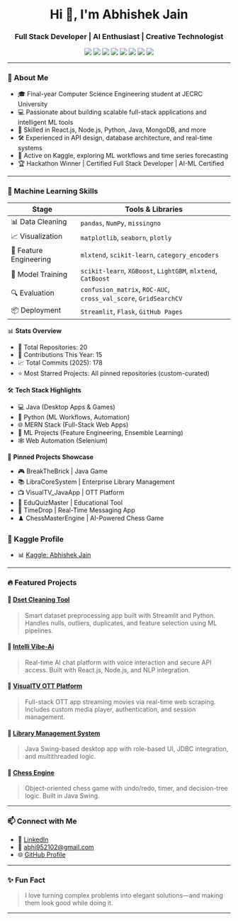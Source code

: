 <h1 align="center">Hi 👋, I'm Abhishek Jain</h1>
<h3 align="center">Full Stack Developer | AI Enthusiast | Creative Technologist</h3>

<p align="center">
  <img src="https://img.shields.io/badge/Code-Python-blue?style=flat-square&logo=python" />
  <img src="https://img.shields.io/badge/Code-JavaScript-yellow?style=flat-square&logo=javascript" />
  <img src="https://img.shields.io/badge/Code-Java-orange?style=flat-square&logo=java" />
  <img src="https://img.shields.io/badge/Framework-React.js-blue?style=flat-square&logo=react" />
  <img src="https://img.shields.io/badge/Backend-Node.js-green?style=flat-square&logo=node.js" />
  <img src="https://img.shields.io/badge/ML-Scikit--Learn-purple?style=flat-square&logo=scikit-learn" />
  <img src="https://img.shields.io/badge/ML-XGBoost-red?style=flat-square" />
  <img src="https://img.shields.io/badge/ML-LightGBM-lightgrey?style=flat-square" />
</p>

---

### 🚀 About Me

- 🎓 Final-year Computer Science Engineering student at JECRC University
- 💻 Passionate about building scalable full-stack applications and intelligent ML tools
- 🧠 Skilled in React.js, Node.js, Python, Java, MongoDB, and more
- 🛠️ Experienced in API design, database architecture, and real-time systems
- 🧪 Active on Kaggle, exploring ML workflows and time series forecasting
- 🏆 Hackathon Winner | Certified Full Stack Developer | AI-ML Certified

---

### 🧠 Machine Learning Skills

| Stage               | Tools & Libraries |
|---------------------|------------------|
| 📊 Data Cleaning     | `pandas`, `NumPy`, `missingno` |
| 📈 Visualization     | `matplotlib`, `seaborn`, `plotly` |
| 🧬 Feature Engineering | `mlxtend`, `scikit-learn`, `category_encoders` |
| 🧠 Model Training     | `scikit-learn`, `XGBoost`, `LightGBM`, `mlxtend`, `CatBoost` |
| 🔍 Evaluation         | `confusion_matrix`, `ROC-AUC`, `cross_val_score`, `GridSearchCV` |
| 📦 Deployment         | `Streamlit`, `Flask`, `GitHub Pages` |

📊 **Stats Overview**
- 🔧 Total Repositories: 20
- 🧠 Contributions This Year: 15
- 📈 Total Commits (2025): 178
- ⭐ Most Starred Projects: All pinned repositories (custom-curated)

🛠️ **Tech Stack Highlights**
- 💻 Java (Desktop Apps & Games)
- 🐍 Python (ML Workflows, Automation)
- 🌐 MERN Stack (Full-Stack Web Apps)
- 🤖 ML Projects (Feature Engineering, Ensemble Learning)
- 🕸️ Web Automation (Selenium)

📌 **Pinned Projects Showcase**
- 🎮 BreakTheBrick | Java Game
- 📚 LibraCoreSystem | Enterprise Library Management
- 📺 VisualTV_JavaApp | OTT Platform
- 🧠 EduQuizMaster | Educational Tool
- 💬 TimeDrop | Real-Time Messaging App
- ♟️ ChessMasterEngine | AI-Powered Chess Game



### 🧪 Kaggle Profile

- 📊 [Kaggle: Abhishek Jain](https://www.kaggle.com/abhijain1504)

---

### 🔥 Featured Projects

#### 🔹 [Dset Cleaning Tool](https://github.com/abhi041540/Dset-Cleaning)
> Smart dataset preprocessing app built with Streamlit and Python. Handles nulls, outliers, duplicates, and feature selection using ML pipelines.

#### 🔹 [Intelli Vibe-Ai](https://github.com/abhi041540/Intelli-Vibe-Ai)
> Real-time AI chat platform with voice interaction and secure API access. Built with React.js, Node.js, and NLP integration.

#### 🔹 [VisualTV OTT Platform](https://github.com/abhi041540/VisualTV)
> Full-stack OTT app streaming movies via real-time web scraping. Includes custom media player, authentication, and session management.

#### 🔹 [Library Management System](https://github.com/abhi041540/Library-Management-System)
> Java Swing-based desktop app with role-based UI, JDBC integration, and multithreaded logic.

#### 🔹 [Chess Engine](https://github.com/abhi041540/Chess-Engine)
> Object-oriented chess game with undo/redo, timer, and decision-tree logic. Built in Java Swing.

---

### 📫 Connect with Me

- 💼 [LinkedIn](https://linkedin.com/in/abhishekjain041540)
- 📧 abhi952102@gmail.com
- 🌐 [GitHub Profile](https://github.com/abhi041540)

---

### ✨ Fun Fact

> I love turning complex problems into elegant solutions—and making them look good while doing it.

---

